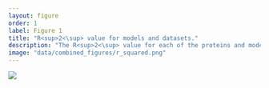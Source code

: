 ```yaml
---
layout: figure
order: 1
label: Figure 1
title: "R<sup>2<\sup> value for models and datasets."
description: "The R<sup>2<\sup> value for each of the proteins and models tested in this study. The colors represent the model and data set that was used for fitting. The red and green plots include the combined distance-rsa model. In red, we construct optimized linear models with dN/dS values and distances to 75% of the sites; we still include all reference sites, but only 75% of the distances from that site. In green, we show the R<sup>2<\sup> value for the 25% of data that was not used for optimization using the best site from the optimized set. In blue, we show the R<sup>2<\sup> value of a model that only uses RSA as a predictor for dN/dS."
image: "data/combined_figures/r_squared.png"
---
```

<img src="{{ site.baseurl }}/data/combined_figures/r_squared.png">
